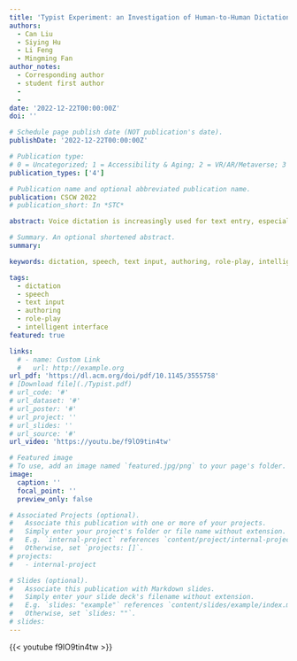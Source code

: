 ```yaml
---
title: 'Typist Experiment: an Investigation of Human-to-Human Dictation via Role-play to Inform Voice-based Text Authoring'
authors:
  - Can Liu
  - Siying Hu
  - Li Feng
  - Mingming Fan
author_notes:
  - Corresponding author
  - student first author
  - 
  -
date: '2022-12-22T00:00:00Z'
doi: ''

# Schedule page publish date (NOT publication's date).
publishDate: '2022-12-22T00:00:00Z'

# Publication type: 
# 0 = Uncategorized; 1 = Accessibility & Aging; 2 = VR/AR/Metaverse; 3 = Human-AI Collaboration; 4 = UX Methodology; 5 = Social Computing; 6 = Sensing; 
publication_types: ['4']

# Publication name and optional abbreviated publication name.
publication: CSCW 2022
# publication_short: In *STC*

abstract: Voice dictation is increasingly used for text entry, especially in mobile scenarios. However, the speech-based experience gets disrupted when users must go back to a screen and keyboard to review and edit the text. While existing dictation systems focus on improving transcription and error correction, little is known about how to support speech input for the entire text creation process, including composition, reviewing and editing. We conducted an experiment in which ten pairs of participants took on the roles of authors and typists to work on a text authoring task. By analysing the natural language patterns of both authors and typists, we identified new challenges and opportunities for the design of future dictation interfaces, including the ambiguity of human dictation, the differences between audio-only and with screen, and various passive and active assistance that can potentially be provided by future systems.

# Summary. An optional shortened abstract.
summary: 

keywords: dictation, speech, text input, authoring, role-play, intelligent interface

tags:
  - dictation
  - speech
  - text input
  - authoring
  - role-play
  - intelligent interface
featured: true

links:
  # - name: Custom Link
  #   url: http://example.org
url_pdf: 'https://dl.acm.org/doi/pdf/10.1145/3555758'
# [Download file](./Typist.pdf)
# url_code: '#'
# url_dataset: '#'
# url_poster: '#'
# url_project: ''
# url_slides: ''
# url_source: '#'
url_video: 'https://youtu.be/f9lO9tin4tw'

# Featured image
# To use, add an image named `featured.jpg/png` to your page's folder.
image:
  caption: ''
  focal_point: ''
  preview_only: false

# Associated Projects (optional).
#   Associate this publication with one or more of your projects.
#   Simply enter your project's folder or file name without extension.
#   E.g. `internal-project` references `content/project/internal-project/index.md`.
#   Otherwise, set `projects: []`.
# projects:
#   - internal-project

# Slides (optional).
#   Associate this publication with Markdown slides.
#   Simply enter your slide deck's filename without extension.
#   E.g. `slides: "example"` references `content/slides/example/index.md`.
#   Otherwise, set `slides: ""`.
# slides:
---
```


{{< youtube f9lO9tin4tw >}}


